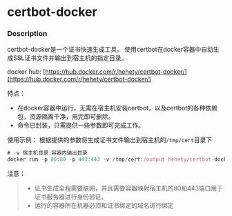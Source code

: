 # certbot-docker
### Description

certbot-docker是一个证书快速生成工具。
使用certbot在docker容器中自动生成SSL证书文件并输出到宿主机的指定目录。

docker hub: [https://hub.docker.com/r/hehety/certbot-docker/](https://hub.docker.com/r/hehety/certbot-docker/)

特点：
- 在docker容器中运行，无需在宿主机安装certbot，以及certbot的各种依赖包，资源隔离干净，用完即可删除。
- 命令已封装，只需提供一些参数即可完成工作。

使用示例：
根据提供的参数将生成证书文件输出到宿主机的```/tmp/cert```目录下
```javascript
# -v 宿主机目录:容器内输出目录
docker run -p 80:80 -p 443:443 -v /tmp/cert:/output hehety/certbot-docker --email xxx@xxx.com --domain xxx.com
```
注意：
> - 证书生成全程需要联网，并且需要容器映射宿主机的80和443端口用于证书服务器进行身份验证。
> - 运行的容器所在机器必须和证书绑定的域名进行绑定